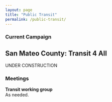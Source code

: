 ```yaml
---
layout: page
title: "Public Transit"
permalink: /public-transit/
---
```


<h3>Current Campaign</h3>

<h2>San Mateo County: Transit 4 All</h2>

UNDER CONSTRUCTION

<h3>Meetings</h3>

**Transit working group**
<br>As needed.
